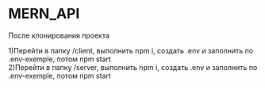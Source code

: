 # MERN_API

После клонирования проекта

1)Перейти в папку /client, выполнить npm i, создать .env и заполнить по .env-exemple, потом npm start <br/>
2)Перейти в папку /server, выполнить npm i, создать .env и заполнить по .env-exemple, потом npm start
